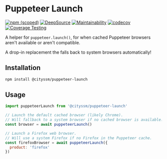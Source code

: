 # Puppeteer Launch

[![npm (scoped)](https://img.shields.io/npm/v/@cityssm/puppeteer-launch)](https://www.npmjs.com/package/@cityssm/puppeteer-launch)
[![DeepSource](https://app.deepsource.com/gh/cityssm/puppeteer-launch.svg/?label=active+issues&show_trend=true&token=uZJ-emVRMecP7RWObivU3uT9)](https://app.deepsource.com/gh/cityssm/puppeteer-launch/)
[![Maintainability](https://api.codeclimate.com/v1/badges/e471091916c9aa631407/maintainability)](https://codeclimate.com/github/cityssm/puppeteer-launch/maintainability)
[![codecov](https://codecov.io/gh/cityssm/puppeteer-launch/graph/badge.svg?token=K55LQ4IX7T)](https://codecov.io/gh/cityssm/puppeteer-launch)
[![Coverage Testing](https://github.com/cityssm/puppeteer-launch/actions/workflows/coverage.yml/badge.svg)](https://github.com/cityssm/puppeteer-launch/actions/workflows/coverage.yml)

A helper for `puppeteer.launch()`,
for when cached Puppeteer browsers aren't available or aren't compatible.

A drop-in replacement the falls back to system browsers automatically!

## Installation

```sh
npm install @cityssm/puppeteer-launch
```

## Usage

```javascript
import puppeteerLaunch from '@cityssm/puppeteer-launch'

// Launch the default cached browser (likely Chrome).
// Will fallback to a system browser if no cached browser is available.
const browser = await puppeteerLaunch()

// Launch a Firefox web browser.
// Will use a system Firefox if no Firefox in the Puppeteer cache.
const firefoxBrowser = await puppeteerLaunch({
  product: 'firefox'
})
```

